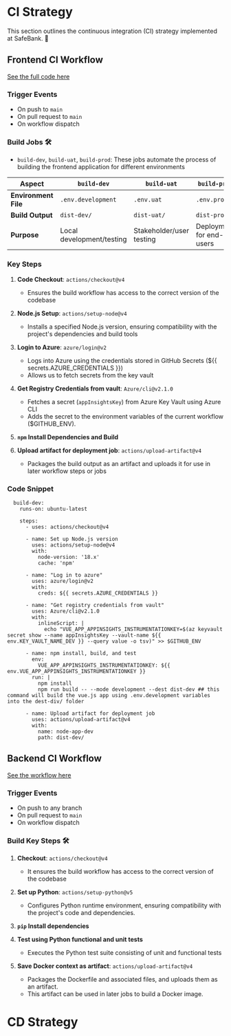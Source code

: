 # CI Strategy

This section outlines the continuous integration (CI) strategy implemented at SafeBank. 🚀

## Frontend CI Workflow
[See the full code here](https://github.com/ie-safebank/safebank-fe/blob/main/.github/workflows/safebank-staticweb-frontend.yml)

### Trigger Events

  - On push to `main`
  - On pull request to `main`
  - On workflow dispatch

### Build Jobs 🛠️

  - `build-dev`, `build-uat`, `build-prod`: These jobs automate the process of building the frontend application for different environments

| **Aspect**           | **`build-dev`**           | **`build-uat`**          | **`build-prod`**         |
| -------------------- | ------------------------- | ------------------------ | ------------------------ |
| **Environment File** | `.env.development`        | `.env.uat`               | `.env.prod`              |
| **Build Output**     | `dist-dev/`               | `dist-uat/`              | `dist-prod/`             |
| **Purpose**          | Local development/testing | Stakeholder/user testing | Deployment for end-users |

### Key Steps

1. **Code Checkout**: `actions/checkout@v4`

    - Ensures the build workflow has access to the correct version of the codebase

2. **Node.js Setup**: `actions/setup-node@v4`

    - Installs a specified Node.js version, ensuring compatibility with the project's dependencies and build tools

3. **Login to Azure**: `azure/login@v2`
    - Logs into Azure using the credentials stored in GitHub Secrets (${{ secrets.AZURE_CREDENTIALS }})
    - Allows us to fetch secrets from the key vault
  
4. **Get Registry Credentials from vault**: `Azure/cli@v2.1.0`
    -  Fetches a secret (`appInsightsKey`) from Azure Key Vault using Azure CLI
    -  Adds the secret to the environment variables of the current workflow ($GITHUB_ENV).
  
6.  **`npm` Install Dependencies and Build**

7. **Upload artifact for deployment job**: `actions/upload-artifact@v4`

    - Packages the build output as an artifact and uploads it for use in later workflow steps or jobs
  
### Code Snippet

```
  build-dev:
    runs-on: ubuntu-latest

    steps:
      - uses: actions/checkout@v4

      - name: Set up Node.js version
        uses: actions/setup-node@v4
        with:
          node-version: '18.x'
          cache: 'npm'

      - name: "Log in to azure"
        uses: azure/login@v2
        with:
          creds: ${{ secrets.AZURE_CREDENTIALS }}

      - name: "Get registry credentials from vault"
        uses: Azure/cli@v2.1.0
        with:
          inlineScript: |
            echo "VUE_APP_APPINSIGHTS_INSTRUMENTATIONKEY=$(az keyvault secret show --name appInsightsKey --vault-name ${{ env.KEY_VAULT_NAME_DEV }} --query value -o tsv)" >> $GITHUB_ENV

      - name: npm install, build, and test
        env:
          VUE_APP_APPINSIGHTS_INSTRUMENTATIONKEY: ${{ env.VUE_APP_APPINSIGHTS_INSTRUMENTATIONKEY }}
        run: |
          npm install
          npm run build -- --mode development --dest dist-dev ## this command will build the vue.js app using .env.development variables into the dest-div/ folder

      - name: Upload artifact for deployment job
        uses: actions/upload-artifact@v4
        with:
          name: node-app-dev
          path: dist-dev/

```

## Backend CI Workflow

[See the workflow here](https://github.com/ie-safebank/safebank-be/blob/main/.github/workflows/safebank-docker-backend.yml)

### Trigger Events

  - On push to any branch
  - On pull request to `main`
  - On workflow dispatch

### Build Key Steps 🛠️

1. **Checkout**: `actions/checkout@v4`

    - It ensures the build workflow has access to the correct version of the codebase

2. **Set up Python**: `actions/setup-python@v5`

    - Configures Python runtime environment, ensuring compatibility with the project's code and dependencies.

3. **`pip` Install dependencies**

4. **Test using Python functional and unit tests**

    - Executes the Python test suite consisting of unit and functional tests

5. **Save Docker context as artifact**: `actions/upload-artifact@v4`

    - Packages the Dockerfile and associated files, and uploads them as an artifact.
    - This artifact can be used in later jobs to build a Docker image.
  
# CD Strategy
